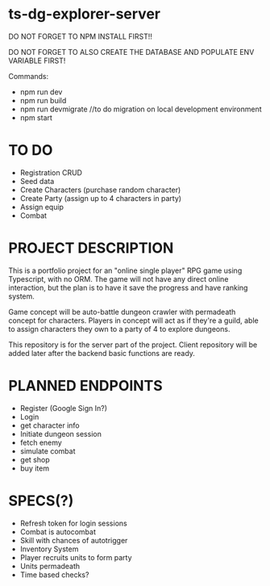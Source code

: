 # ts-dg-explorer-server
DO NOT FORGET TO NPM INSTALL FIRST!!

DO NOT FORGET TO ALSO CREATE THE DATABASE AND POPULATE ENV VARIABLE FIRST!

Commands:
- npm run dev
- npm run build
- npm run devmigrate  //to do migration on local development environment
- npm start

# TO DO
- Registration CRUD
- Seed data
- Create Characters (purchase random character)
- Create Party (assign up to 4 characters in party)
- Assign equip
- Combat 

# PROJECT DESCRIPTION
This is a portfolio project for an "online single player" RPG game using Typescript, with no ORM. The game will not have any direct online interaction, but the plan is to have it save the progress and have ranking system.

Game concept will be auto-battle dungeon crawler with permadeath concept for characters. Players in concept will act as if they're a guild, able to assign characters they own to a party of 4 to explore dungeons.

This repository is for the server part of the project. Client repository will be added later after the backend basic functions are ready.

# PLANNED ENDPOINTS
- Register (Google Sign In?)
- Login
- get character info
- Initiate dungeon session
- fetch enemy
- simulate combat
- get shop
- buy item

# SPECS(?)
- Refresh token for login sessions
- Combat is autocombat 
- Skill with chances of autotrigger
- Inventory System
- Player recruits units to form party
- Units permadeath
- Time based checks?
